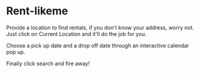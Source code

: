 # Rent-likeme
Provide a location to find rentals, if you don't know your address, worry not. Just click on Current Location and it'll do the job for you.

Choose a pick up date and a drop off date through an interactive calendar pop up.

Finally click search and fire away!
